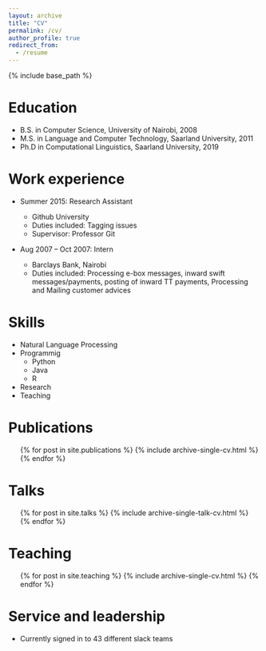 ```yaml
---
layout: archive
title: "CV"
permalink: /cv/
author_profile: true
redirect_from:
  - /resume
---
```


{% include base_path %}

Education
======
* B.S. in Computer Science, University of Nairobi, 2008
* M.S. in Language and Computer Technology, Saarland University, 2011
* Ph.D in Computational Linguistics, Saarland University, 2019

Work experience
======
* Summer 2015: Research Assistant
  * Github University
  * Duties included: Tagging issues
  * Supervisor: Professor Git


* Aug 2007 – Oct 2007: Intern
  * Barclays Bank, Nairobi
  * Duties included: Processing e-box messages, inward swift messages/payments, posting of inward TT payments, Processing and Mailing customer advices 
  
Skills
======
* Natural Language Processing
* Programmig
  * Python
  * Java
  * R
* Research
* Teaching

Publications
======
  <ul>{% for post in site.publications %}
    {% include archive-single-cv.html %}
  {% endfor %}</ul>
  
Talks
======
  <ul>{% for post in site.talks %}
    {% include archive-single-talk-cv.html %}
  {% endfor %}</ul>
  
Teaching
======
  <ul>{% for post in site.teaching %}
    {% include archive-single-cv.html %}
  {% endfor %}</ul>
  
Service and leadership
======
* Currently signed in to 43 different slack teams
